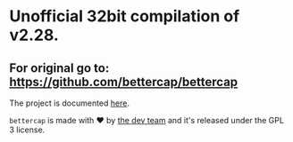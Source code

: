# Unofficial 32bit compilation of v2.28. 

## For original go to: https://github.com/bettercap/bettercap

The project is documented [here](https://www.bettercap.org/).

`bettercap` is made with ♥  by [the dev team](https://github.com/orgs/bettercap/people) and it's released under the GPL 3 license.
